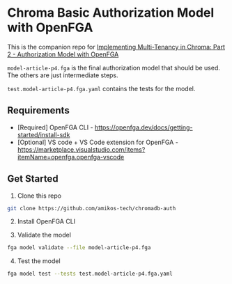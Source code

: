 # Chroma Basic Authorization Model with OpenFGA

This is the companion repo for [Implementing Multi-Tenancy in Chroma: Part 2 - Authorization Model with OpenFGA](TBD)

`model-article-p4.fga` is the final authorization model that should be used. The others are just intermediate steps.

`test.model-article-p4.fga.yaml` contains the tests for the model.

## Requirements

- [Required] OpenFGA CLI - https://openfga.dev/docs/getting-started/install-sdk
- [Optional] VS code + VS Code extension for
  OpenFGA - https://marketplace.visualstudio.com/items?itemName=openfga.openfga-vscode

## Get Started

1. Clone this repo

```bash
git clone https://github.com/amikos-tech/chromadb-auth
```

2. Install OpenFGA CLI

3. Validate the model

```bash
fga model validate --file model-article-p4.fga
```

4. Test the model

```bash
fga model test --tests test.model-article-p4.fga.yaml
```
